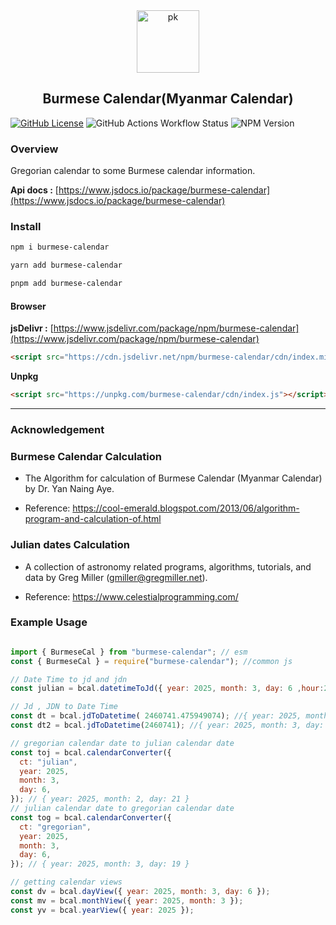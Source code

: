 <div align="center">
    <img src="https://upload.wikimedia.org/wikipedia/commons/a/a5/Peacock_symbol_Burma.svg" width="100" height="100" alt="pk">
    <h2>Burmese Calendar(Myanmar Calendar)</h2>
</div>

[![GitHub License](https://img.shields.io/github/license/phothinmg/burmese-calendar)](https://github.com/phothinmg/burmese-calendar/blob/main/LICENSE)
![GitHub Actions Workflow Status](https://img.shields.io/github/actions/workflow/status/phothinmg/burmese-calendar/.github%2Fworkflows%2Fnpm-publish.yaml)
![NPM Version](https://img.shields.io/npm/v/burmese-calendar)


### Overview

Gregorian calendar to some Burmese calendar information.

**Api docs :**  [https://www.jsdocs.io/package/burmese-calendar](https://www.jsdocs.io/package/burmese-calendar)

### Install

```bash
npm i burmese-calendar
```

```bash
yarn add burmese-calendar
```

```bash
pnpm add burmese-calendar
```

#### Browser

**jsDelivr :** [https://www.jsdelivr.com/package/npm/burmese-calendar](https://www.jsdelivr.com/package/npm/burmese-calendar)

```html
<script src="https://cdn.jsdelivr.net/npm/burmese-calendar/cdn/index.min.js"></script>
```

**Unpkg**

```html
<script src="https://unpkg.com/burmese-calendar/cdn/index.js"></script>
```

---

### Acknowledgement

### Burmese Calendar Calculation

- The Algorithm for calculation of Burmese Calendar (Myanmar Calendar) by Dr. Yan Naing Aye.

- Reference: https://cool-emerald.blogspot.com/2013/06/algorithm-program-and-calculation-of.html

### Julian dates Calculation

- A collection of astronomy related programs, algorithms, tutorials, and data by Greg Miller (gmiller@gregmiller.net).

- Reference: https://www.celestialprogramming.com/



### Example Usage

```js

import { BurmeseCal } from "burmese-calendar"; // esm
const { BurmeseCal } = require("burmese-calendar"); //common js

// Date Time to jd and jdn
const julian = bcal.datetimeToJd({ year: 2025, month: 3, day: 6 ,hour:23,minutes:25,seconds:22}); // { jd: 2460741.475949074, jdn: 2460741 }

// Jd , JDN to Date Time
const dt = bcal.jdToDatetime( 2460741.475949074); //{ year: 2025, month: 3, day: 6, hour: 23, minutes: 25, seconds: 22 }
const dt2 = bcal.jdToDatetime(2460741); //{ year: 2025, month: 3, day: 6, hour: 12, minutes: 0, seconds: 0 }

// gregorian calendar date to julian calendar date
const toj = bcal.calendarConverter({
  ct: "julian",
  year: 2025,
  month: 3,
  day: 6,
}); // { year: 2025, month: 2, day: 21 }
// julian calendar date to gregorian calendar date
const tog = bcal.calendarConverter({
  ct: "gregorian",
  year: 2025,
  month: 3,
  day: 6,
}); // { year: 2025, month: 3, day: 19 }

// getting calendar views
const dv = bcal.dayView({ year: 2025, month: 3, day: 6 });
const mv = bcal.monthView({ year: 2025, month: 3 });
const yv = bcal.yearView({ year: 2025 });

```


    